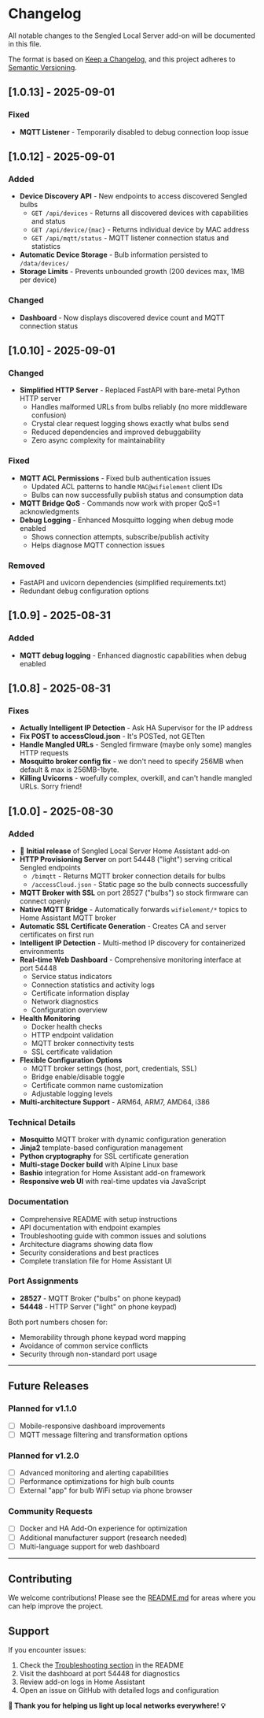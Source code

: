 # Changelog

All notable changes to the Sengled Local Server add-on will be documented in this file.

The format is based on [Keep a Changelog](https://keepachangelog.com/en/1.0.0/),
and this project adheres to [Semantic Versioning](https://semver.org/spec/v2.0.0.html).

## [1.0.13] - 2025-09-01

### Fixed
- **MQTT Listener** - Temporarily disabled to debug connection loop issue

## [1.0.12] - 2025-09-01

### Added
- **Device Discovery API** - New endpoints to access discovered Sengled bulbs
  - `GET /api/devices` - Returns all discovered devices with capabilities and status
  - `GET /api/device/{mac}` - Returns individual device by MAC address
  - `GET /api/mqtt/status` - MQTT listener connection status and statistics
- **Automatic Device Storage** - Bulb information persisted to `/data/devices/` 
- **Storage Limits** - Prevents unbounded growth (200 devices max, 1MB per device)

### Changed
- **Dashboard** - Now displays discovered device count and MQTT connection status

## [1.0.10] - 2025-09-01

### Changed
- **Simplified HTTP Server** - Replaced FastAPI with bare-metal Python HTTP server
  - Handles malformed URLs from bulbs reliably (no more middleware confusion)
  - Crystal clear request logging shows exactly what bulbs send
  - Reduced dependencies and improved debuggability
  - Zero async complexity for maintainability

### Fixed
- **MQTT ACL Permissions** - Fixed bulb authentication issues
  - Updated ACL patterns to handle `MAC@wifielement` client IDs
  - Bulbs can now successfully publish status and consumption data
- **MQTT Bridge QoS** - Commands now work with proper QoS=1 acknowledgments
- **Debug Logging** - Enhanced Mosquitto logging when debug mode enabled
  - Shows connection attempts, subscribe/publish activity
  - Helps diagnose MQTT connection issues

### Removed
- FastAPI and uvicorn dependencies (simplified requirements.txt)
- Redundant debug configuration options

## [1.0.9] - 2025-08-31

### Added
- **MQTT debug logging** - Enhanced diagnostic capabilities when debug enabled

## [1.0.8] - 2025-08-31

### Fixes
- **Actually Intelligent IP Detection** - Ask HA Supervisor for the IP address
- **Fix POST to accessCloud.json** - It's POSTed, not GETten
- **Handle Mangled URLs** - Sengled firmware (maybe only some) mangles HTTP requests
- **Mosquitto broker config fix** - we don't need to specify 256MB when default & max is 256MB-1byte.
- **Killing Uvicorns** - woefully complex, overkill, and can't handle mangled URLs. Sorry friend!

## [1.0.0] - 2025-08-30

### Added
- 🚀 **Initial release** of Sengled Local Server Home Assistant add-on
- **HTTP Provisioning Server** on port 54448 ("light") serving critical Sengled endpoints
  - `/bimqtt` - Returns MQTT broker connection details for bulbs
  - `/accessCloud.json` - Static page so the bulb connects successfully
- **MQTT Broker with SSL** on port 28527 ("bulbs") so stock firmware can connect openly
- **Native MQTT Bridge** - Automatically forwards `wifielement/*` topics to Home Assistant MQTT broker
- **Automatic SSL Certificate Generation** - Creates CA and server certificates on first run
- **Intelligent IP Detection** - Multi-method IP discovery for containerized environments
- **Real-time Web Dashboard** - Comprehensive monitoring interface at port 54448
  - Service status indicators
  - Connection statistics and activity logs
  - Certificate information display
  - Network diagnostics
  - Configuration overview
- **Health Monitoring**
  - Docker health checks
  - HTTP endpoint validation
  - MQTT broker connectivity tests
  - SSL certificate validation
- **Flexible Configuration Options**
  - MQTT broker settings (host, port, credentials, SSL)
  - Bridge enable/disable toggle
  - Certificate common name customization
  - Adjustable logging levels
- **Multi-architecture Support** - ARM64, ARM7, AMD64, i386
  
### Technical Details
- **Mosquitto** MQTT broker with dynamic configuration generation
- **Jinja2** template-based configuration management
- **Python cryptography** for SSL certificate generation
- **Multi-stage Docker build** with Alpine Linux base
- **Bashio** integration for Home Assistant add-on framework
- **Responsive web UI** with real-time updates via JavaScript

### Documentation
- Comprehensive README with setup instructions
- API documentation with endpoint examples
- Troubleshooting guide with common issues and solutions
- Architecture diagrams showing data flow
- Security considerations and best practices
- Complete translation file for Home Assistant UI

### Port Assignments
- **28527** - MQTT Broker ("bulbs" on phone keypad) 
- **54448** - HTTP Server ("light" on phone keypad)

Both port numbers chosen for:
- Memorability through phone keypad word mapping
- Avoidance of common service conflicts
- Security through non-standard port usage

---

## Future Releases

### Planned for v1.1.0
- [ ] Mobile-responsive dashboard improvements
- [ ] MQTT message filtering and transformation options

### Planned for v1.2.0
- [ ] Advanced monitoring and alerting capabilities
- [ ] Performance optimizations for high bulb counts
- [ ] External "app" for bulb WiFi setup via phone browser

### Community Requests
- [ ] Docker and HA Add-On experience for optimization
- [ ] Additional manufacturer support (research needed)
- [ ] Multi-language support for web dashboard

---

## Contributing

We welcome contributions! Please see the [README.md](README.md) for areas where you can help improve the project.

## Support

If you encounter issues:

1. Check the [Troubleshooting section](README.md#troubleshooting) in the README
2. Visit the dashboard at port 54448 for diagnostics
3. Review add-on logs in Home Assistant
4. Open an issue on GitHub with detailed logs and configuration

**🔦 Thank you for helping us light up local networks everywhere! 💡**
